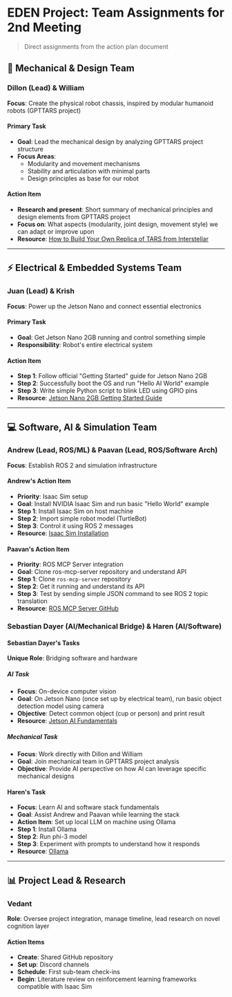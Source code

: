 # EDEN Project: Team Assignments for 2nd Meeting

> Direct assignments from the action plan document

## 🤖 Mechanical & Design Team

### Dillon (Lead) & William
**Focus**: Create the physical robot chassis, inspired by modular humanoid robots (GPTTARS project)

#### Primary Task
- **Goal**: Lead the mechanical design by analyzing GPTTARS project structure
- **Focus Areas**:
  - Modularity and movement mechanisms
  - Stability and articulation with minimal parts
  - Design principles as base for our robot

#### Action Item
- **Research and present**: Short summary of mechanical principles and design elements from GPTTARS project
- **Focus on**: What aspects (modularity, joint design, movement style) we can adapt or improve upon
- **Resource**: [How to Build Your Own Replica of TARS from Interstellar](https://www.hackster.io/charlesdiaz/how-to-build-your-own-replica-of-tars-from-interstellar-224833#cad)

---

## ⚡ Electrical & Embedded Systems Team

### Juan (Lead) & Krish
**Focus**: Power up the Jetson Nano and connect essential electronics

#### Primary Task
- **Goal**: Get Jetson Nano 2GB running and control something simple
- **Responsibility**: Robot's entire electrical system

#### Action Item
- **Step 1**: Follow official "Getting Started" guide for Jetson Nano 2GB
- **Step 2**: Successfully boot the OS and run "Hello AI World" example
- **Step 3**: Write simple Python script to blink LED using GPIO pins
- **Resource**: [Jetson Nano 2GB Getting Started Guide](https://developer.nvidia.com/embedded/learn/get-started-jetson-nano-2gb-devkit)

---

## 💻 Software, AI & Simulation Team

### Andrew (Lead, ROS/ML) & Paavan (Lead, ROS/Software Arch)
**Focus**: Establish ROS 2 and simulation infrastructure

#### Andrew's Action Item
- **Priority**: Isaac Sim setup
- **Goal**: Install NVIDIA Isaac Sim and run basic "Hello World" example
- **Step 1**: Install Isaac Sim on host machine
- **Step 2**: Import simple robot model (TurtleBot)
- **Step 3**: Control it using ROS 2 messages
- **Resource**: [Isaac Sim Installation](https://docs.omniverse.nvidia.com/isaacsim/latest/installation/install_workstation.html)

#### Paavan's Action Item
- **Priority**: ROS MCP Server integration
- **Goal**: Clone ros-mcp-server repository and understand API
- **Step 1**: Clone `ros-mcp-server` repository
- **Step 2**: Get it running and understand its API
- **Step 3**: Test by sending simple JSON command to see ROS 2 topic translation
- **Resource**: [ROS MCP Server GitHub](https://github.com/robotmcp/ros-mcp-server)

### Sebastian Dayer (AI/Mechanical Bridge) & Haren (AI/Software)

#### Sebastian Dayer's Tasks
**Unique Role**: Bridging software and hardware

##### AI Task
- **Focus**: On-device computer vision
- **Goal**: On Jetson Nano (once set up by electrical team), run basic object detection model using camera
- **Objective**: Detect common object (cup or person) and print result
- **Resource**: [Jetson AI Fundamentals](https://github.com/dusty-nv/jetson-ai-fundamentals)

##### Mechanical Task
- **Focus**: Work directly with Dillon and William
- **Goal**: Join mechanical team in GPTTARS project analysis
- **Objective**: Provide AI perspective on how AI can leverage specific mechanical designs

#### Haren's Task
- **Focus**: Learn AI and software stack fundamentals
- **Goal**: Assist Andrew and Paavan while learning the stack
- **Action Item**: Set up local LLM on machine using Ollama
- **Step 1**: Install Ollama
- **Step 2**: Run phi-3 model
- **Step 3**: Experiment with prompts to understand how it responds
- **Resource**: [Ollama](https://ollama.ai/)

---

## 📊 Project Lead & Research

### Vedant
**Role**: Oversee project integration, manage timeline, lead research on novel cognition layer

#### Action Items
- **Create**: Shared GitHub repository
- **Set up**: Discord channels
- **Schedule**: First sub-team check-ins
- **Begin**: Literature review on reinforcement learning frameworks compatible with Isaac Sim
